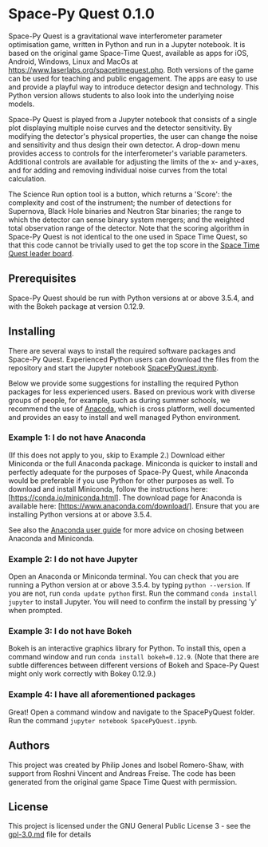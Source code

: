 # Space-Py Quest 0.1.0

Space-Py Quest is a gravitational wave interferometer parameter optimisation game, written in Python and run in a Jupyter notebook. 
It is based on the original game Space-Time Quest, available as apps for iOS, Android, Windows, Linux and MacOs
at <a href="https://www.laserlabs.org/spacetimequest.php">https://www.laserlabs.org/spacetimequest.php</a>. Both versions of the game can be used for teaching and public engagement. The apps are easy to use and provide a playful way to introduce detector design and technology. This Python version allows students to also look into the underlying noise models.

Space-Py Quest is played from a Jupyter notebook that consists of a single plot displaying multiple noise curves and the detector sensitivity. By modifying the detector's physical properties, the user can change the noise and sensitivity and thus design their own detector. A drop-down menu provides access to controls for the interferometer's variable parameters. Additional controls are available for adjusting the limits of the x- and y-axes, and for adding and removing individual noise curves from the total calculation. 

The Science Run option tool is a button, which returns a 'Score': the complexity and cost of the instrument; the number of detections for  Supernova, Black Hole binaries and Neutron Star binaries; the range to which the detector can sense binary system mergers; and the weighted total observation range of the detector. Note that the scoring algorithm in Space-Py Quest is not identical to the one used in Space Time Quest, so that this code cannot be trivially used to get the top score in the [Space Time Quest leader board](https://www.laserlabs.org/stq_highscore/index.php?v=1.4).

## Prerequisites
Space-Py Quest should be run with Python versions at or above 3.5.4, and with the Bokeh package at version 0.12.9. 

## Installing
There are several ways to install the required software packages and Space-Py Quest. Experienced Python users can download the files from the repository and start the Jupyter notebook [SpacePyQuest.ipynb](SpacePyQuest.ipynb).

Below we provide some suggestions for installing the required Python packages for less experienced users. Based on previous work with diverse groups of people, for example, such as during summer schools, we recommend the use of [Anacoda](https://www.anaconda.com/), which is cross platform, well documented and provides an easy to install and well managed Python environment.

### Example 1: I do not have Anaconda
(If this does not apply to you, skip to Example 2.) Download either Miniconda or the full Anaconda package. Miniconda is quicker to install and perfectly adequate for the purposes of Space-Py Quest, while Anaconda would be preferable if you use Python for other purposes as well. To download and install Miniconda, follow the instructions here: [https://conda.io/miniconda.html].
The download page for Anaconda is available here: [https://www.anaconda.com/download/]. Ensure that you are installing Python versions at or above 3.5.4.

See also the [Anaconda user guide](https://conda.io/docs/user-guide/install/download.html) for more advice on chosing between Anaconda and Miniconda.

### Example 2: I do not have Jupyter
Open an Anaconda or Miniconda terminal. You can check that you are running a Python version at or above 3.5.4. by typing ```python --version```. If you are not, run ```conda update python``` first.
Run the command ```conda install jupyter``` to install Jupyter. You will need to confirm the install by pressing 'y' when prompted.

### Example 3: I do not have Bokeh
Bokeh is an interactive graphics library for Python. To install this, open a command window and run ```conda install bokeh=0.12.9```. (Note that there are subtle differences between different versions of Bokeh and Space-Py Quest might only work correctly with Bokey 0.12.9.)

### Example 4: I have all aforementioned packages
Great! Open a command window and navigate to the SpacePyQuest folder. Run the command ```jupyter notebook SpacePyQuest.ipynb```.

## Authors
This project was created by Philip Jones and Isobel Romero-Shaw, with support from Roshni Vincent and Andreas Freise. The code has been generated from the original game Space Time Quest with permission.

## License
This project is licensed under the GNU General Public License 3 - see the [gpl-3.0.md](gpl-3.0.md) file for details

